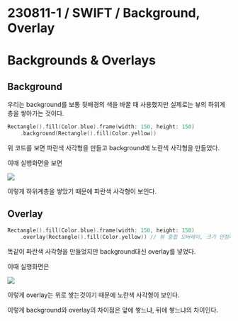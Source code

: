 # 230811-1 / SWIFT / Background, Overlay
# Backgrounds & Overlays

## Background

우리는 background를 보통 뒷배경의 색을 바꿀 때 사용했지만 실제로는 뷰의 하위계층을 쌓아가는 것이다. 

```swift
Rectangle().fill(Color.blue).frame(width: 150, height: 150)
    .background(Rectangle().fill(Color.yellow)) 
```
위 코드를 보면 파란색 사각형을 만들고 background에 노란색 사각형을 만들었다.

이때 실행화면을 보면

<img src="/Users/mac/Desktop/All-Github/TIL/사진/스크린샷 2023-08-07 오후 4.19.22.png">

이렇게 하위계층을 쌓았기 때문에 파란색 사각형이 보인다.

## Overlay

```swift
Rectangle().fill(Color.blue).frame(width: 150, height: 150)
    .overlay(Rectangle().fill(Color.yellow)) // 뷰 중첩 오버레이, 크기 안정하면 동일해서 겹침

```
똑같이 파란색 사각형을 만들었지만 background대신 overlay를 넣었다.

이때 실행화면은

<img src="/Users/mac/Desktop/All-Github/TIL/사진/스크린샷 2023-08-07 오후 4.20.01.png">

이렇게 overlay는 위로 쌓는것이기 때문에 노란색 사각형이 보인다.

이렇게 background와 overlay의 차이점은 앞에 쌓느냐, 뒤에 쌓느냐의 차이인다. 
